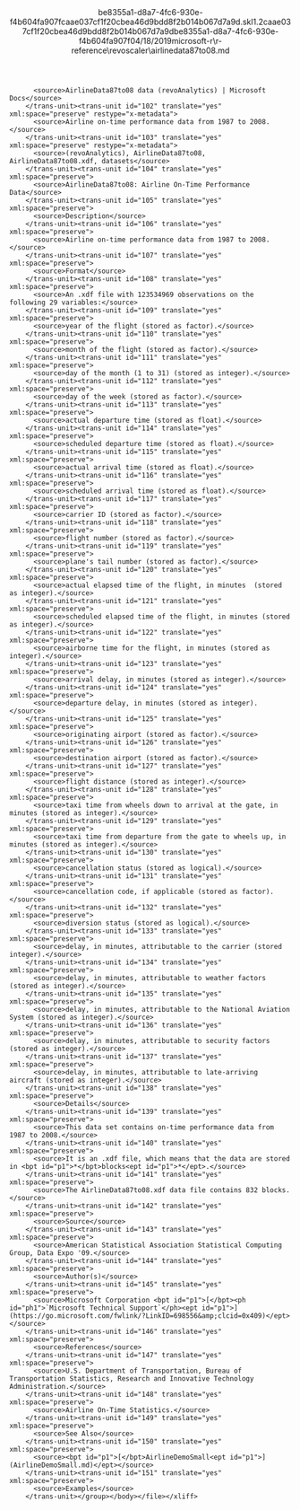 <?xml version="1.0"?><xliff version="1.2" xmlns="urn:oasis:names:tc:xliff:document:1.2" xmlns:xsi="http://www.w3.org/2001/XMLSchema-instance" xsi:schemaLocation="urn:oasis:names:tc:xliff:document:1.2 xliff-core-1.2-transitional.xsd"><file datatype="xml" original="airlinedata87to08.md" source-language="en-US" target-language="en-US"><header><tool tool-id="mdxliff" tool-name="mdxliff" tool-version="1.0-d1654b2" tool-company="Microsoft" /><xliffext:skl_file_name xmlns:xliffext="urn:microsoft:content:schema:xliffextensions">be8355a1-d8a7-4fc6-930e-f4b604fa907fcaae037cf1f20cbea46d9bdd8f2b014b067d7a9d.skl</xliffext:skl_file_name><xliffext:version xmlns:xliffext="urn:microsoft:content:schema:xliffextensions">1.2</xliffext:version><xliffext:ms.openlocfilehash xmlns:xliffext="urn:microsoft:content:schema:xliffextensions">caae037cf1f20cbea46d9bdd8f2b014b067d7a9d</xliffext:ms.openlocfilehash><xliffext:ms.sourcegitcommit xmlns:xliffext="urn:microsoft:content:schema:xliffextensions">be8355a1-d8a7-4fc6-930e-f4b604fa907f</xliffext:ms.sourcegitcommit><xliffext:ms.lasthandoff xmlns:xliffext="urn:microsoft:content:schema:xliffextensions">04/18/2019</xliffext:ms.lasthandoff><xliffext:ms.openlocfilepath xmlns:xliffext="urn:microsoft:content:schema:xliffextensions">microsoft-r\r-reference\revoscaler\airlinedata87to08.md</xliffext:ms.openlocfilepath></header><body><group id="content" extype="content"><trans-unit id="101" translate="yes" xml:space="preserve" restype="x-metadata">
          <source>AirlineData87to08 data (revoAnalytics) | Microsoft Docs</source>
        </trans-unit><trans-unit id="102" translate="yes" xml:space="preserve" restype="x-metadata">
          <source>Airline on-time performance data from 1987 to 2008.</source>
        </trans-unit><trans-unit id="103" translate="yes" xml:space="preserve" restype="x-metadata">
          <source>(revoAnalytics), AirlineData87to08, AirlineData87to08.xdf, datasets</source>
        </trans-unit><trans-unit id="104" translate="yes" xml:space="preserve">
          <source>AirlineData87to08: Airline On-Time Performance Data</source>
        </trans-unit><trans-unit id="105" translate="yes" xml:space="preserve">
          <source>Description</source>
        </trans-unit><trans-unit id="106" translate="yes" xml:space="preserve">
          <source>Airline on-time performance data from 1987 to 2008.</source>
        </trans-unit><trans-unit id="107" translate="yes" xml:space="preserve">
          <source>Format</source>
        </trans-unit><trans-unit id="108" translate="yes" xml:space="preserve">
          <source>An .xdf file with 123534969 observations on the following 29 variables:</source>
        </trans-unit><trans-unit id="109" translate="yes" xml:space="preserve">
          <source>year of the flight (stored as factor).</source>
        </trans-unit><trans-unit id="110" translate="yes" xml:space="preserve">
          <source>month of the flight (stored as factor).</source>
        </trans-unit><trans-unit id="111" translate="yes" xml:space="preserve">
          <source>day of the month (1 to 31) (stored as integer).</source>
        </trans-unit><trans-unit id="112" translate="yes" xml:space="preserve">
          <source>day of the week (stored as factor).</source>
        </trans-unit><trans-unit id="113" translate="yes" xml:space="preserve">
          <source>actual departure time (stored as float).</source>
        </trans-unit><trans-unit id="114" translate="yes" xml:space="preserve">
          <source>scheduled departure time (stored as float).</source>
        </trans-unit><trans-unit id="115" translate="yes" xml:space="preserve">
          <source>actual arrival time (stored as float).</source>
        </trans-unit><trans-unit id="116" translate="yes" xml:space="preserve">
          <source>scheduled arrival time (stored as float).</source>
        </trans-unit><trans-unit id="117" translate="yes" xml:space="preserve">
          <source>carrier ID (stored as factor).</source>
        </trans-unit><trans-unit id="118" translate="yes" xml:space="preserve">
          <source>flight number (stored as factor).</source>
        </trans-unit><trans-unit id="119" translate="yes" xml:space="preserve">
          <source>plane's tail number (stored as factor).</source>
        </trans-unit><trans-unit id="120" translate="yes" xml:space="preserve">
          <source>actual elapsed time of the flight, in minutes  (stored as integer).</source>
        </trans-unit><trans-unit id="121" translate="yes" xml:space="preserve">
          <source>scheduled elapsed time of the flight, in minutes (stored as integer).</source>
        </trans-unit><trans-unit id="122" translate="yes" xml:space="preserve">
          <source>airborne time for the flight, in minutes (stored as integer).</source>
        </trans-unit><trans-unit id="123" translate="yes" xml:space="preserve">
          <source>arrival delay, in minutes (stored as integer).</source>
        </trans-unit><trans-unit id="124" translate="yes" xml:space="preserve">
          <source>departure delay, in minutes (stored as integer).</source>
        </trans-unit><trans-unit id="125" translate="yes" xml:space="preserve">
          <source>originating airport (stored as factor).</source>
        </trans-unit><trans-unit id="126" translate="yes" xml:space="preserve">
          <source>destination airport (stored as factor).</source>
        </trans-unit><trans-unit id="127" translate="yes" xml:space="preserve">
          <source>flight distance (stored as integer).</source>
        </trans-unit><trans-unit id="128" translate="yes" xml:space="preserve">
          <source>taxi time from wheels down to arrival at the gate, in minutes (stored as integer).</source>
        </trans-unit><trans-unit id="129" translate="yes" xml:space="preserve">
          <source>taxi time from departure from the gate to wheels up, in minutes (stored as integer).</source>
        </trans-unit><trans-unit id="130" translate="yes" xml:space="preserve">
          <source>cancellation status (stored as logical).</source>
        </trans-unit><trans-unit id="131" translate="yes" xml:space="preserve">
          <source>cancellation code, if applicable (stored as factor).</source>
        </trans-unit><trans-unit id="132" translate="yes" xml:space="preserve">
          <source>diversion status (stored as logical).</source>
        </trans-unit><trans-unit id="133" translate="yes" xml:space="preserve">
          <source>delay, in minutes, attributable to the carrier (stored integer).</source>
        </trans-unit><trans-unit id="134" translate="yes" xml:space="preserve">
          <source>delay, in minutes, attributable to weather factors (stored as integer).</source>
        </trans-unit><trans-unit id="135" translate="yes" xml:space="preserve">
          <source>delay, in minutes, attributable to the National Aviation System (stored as integer).</source>
        </trans-unit><trans-unit id="136" translate="yes" xml:space="preserve">
          <source>delay, in minutes, attributable to security factors (stored as integer).</source>
        </trans-unit><trans-unit id="137" translate="yes" xml:space="preserve">
          <source>delay, in minutes, attributable to late-arriving aircraft (stored as integer).</source>
        </trans-unit><trans-unit id="138" translate="yes" xml:space="preserve">
          <source>Details</source>
        </trans-unit><trans-unit id="139" translate="yes" xml:space="preserve">
          <source>This data set contains on-time performance data from 1987 to 2008.</source>
        </trans-unit><trans-unit id="140" translate="yes" xml:space="preserve">
          <source>It is an .xdf file, which means that the data are stored in <bpt id="p1">*</bpt>blocks<ept id="p1">*</ept>.</source>
        </trans-unit><trans-unit id="141" translate="yes" xml:space="preserve">
          <source>The AirlineData87to08.xdf data file contains 832 blocks.</source>
        </trans-unit><trans-unit id="142" translate="yes" xml:space="preserve">
          <source>Source</source>
        </trans-unit><trans-unit id="143" translate="yes" xml:space="preserve">
          <source>American Statistical Association Statistical Computing Group, Data Expo '09.</source>
        </trans-unit><trans-unit id="144" translate="yes" xml:space="preserve">
          <source>Author(s)</source>
        </trans-unit><trans-unit id="145" translate="yes" xml:space="preserve">
          <source>Microsoft Corporation <bpt id="p1">[</bpt><ph id="ph1">`Microsoft Technical Support`</ph><ept id="p1">](https://go.microsoft.com/fwlink/?LinkID=698556&amp;clcid=0x409)</ept></source>
        </trans-unit><trans-unit id="146" translate="yes" xml:space="preserve">
          <source>References</source>
        </trans-unit><trans-unit id="147" translate="yes" xml:space="preserve">
          <source>U.S. Department of Transportation, Bureau of Transportation Statistics, Research and Innovative Technology Administration.</source>
        </trans-unit><trans-unit id="148" translate="yes" xml:space="preserve">
          <source>Airline On-Time Statistics.</source>
        </trans-unit><trans-unit id="149" translate="yes" xml:space="preserve">
          <source>See Also</source>
        </trans-unit><trans-unit id="150" translate="yes" xml:space="preserve">
          <source><bpt id="p1">[</bpt>AirlineDemoSmall<ept id="p1">](AirlineDemoSmall.md)</ept></source>
        </trans-unit><trans-unit id="151" translate="yes" xml:space="preserve">
          <source>Examples</source>
        </trans-unit></group></body></file></xliff>